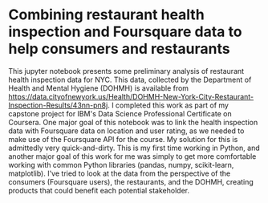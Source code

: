 # Combining restaurant health inspection and Foursquare data to help consumers and restaurants


This jupyter notebook presents some preliminary analysis of restaurant health inspection data for NYC. This data, collected by the Department of Health and Mental Hygiene (DOHMH) is available from https://data.cityofnewyork.us/Health/DOHMH-New-York-City-Restaurant-Inspection-Results/43nn-pn8j. I completed this work as part of my capstone project for IBM's Data Science Professional Certificate on Coursera.
One major goal of this notebook was to link the health inspection data with Foursquare data on location and user rating, as we needed to make use of the Foursquare API for the course. My solution for this is admittedly very quick-and-dirty.
This is my first time working in Python, and another major goal of this work for me was simply to get more comfortable working with common Python libraries (pandas, numpy, scikit-learn, matplotlib).
I've tried to look at the data from the perspective of the consumers (Foursquare users), the restaurants, and the DOHMH, creating products that could benefit each potential stakeholder.
